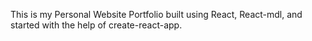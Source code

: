 This is my Personal Website Portfolio built using React, React-mdl, and started with the help of create-react-app.
